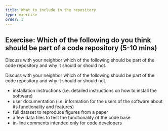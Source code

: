 ```yaml
---
title: What to include in the repository
type: exercise
order: 3
---
```


## Exercise: Which of the following do you think should be part of a code repository (5-10 mins)

Discuss with your neighbor which of the following should be part of the code repository and why it should or should not.

Discuss with your neighbor which of the following should be part of the code repository and why it should or should not.

- installation instructions (i.e. detailed instructions on how to install the software)
- user documentation (i.e. information for the users of the software about its functionality and features)
- full dataset to reproduce figures from a paper
- a few data files to test the functionality of the code base
- in-line comments intended only for code developers
